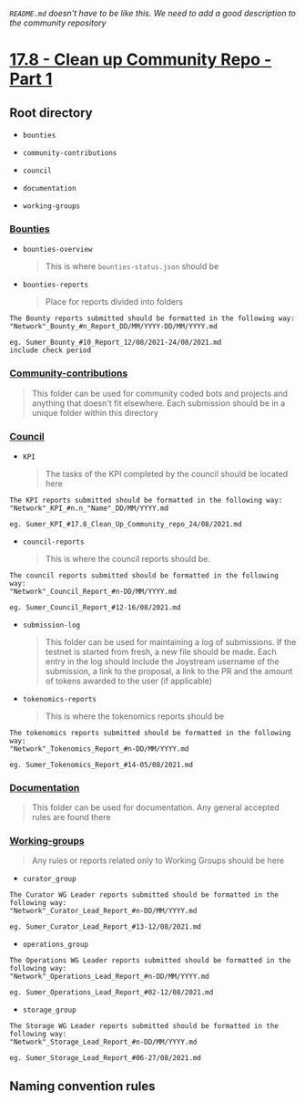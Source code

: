 *`README.md` doesn't have to be like this. We need to add a good description to the community repository*

# [17.8 - Clean up Community Repo - Part 1](https://blog.joystream.org/sumer-kpis/#17.8)

## Root directory

- `bounties`

- `community-contributions`

- `council`

- `documentation`

- `working-groups`

### [Bounties](https://github.com/maxlevush/Clean_UP_Community-repo/tree/main/bounties)

- `bounties-overview`

   > This is where ``bounties-status.json`` should be

- `bounties-reports`

   > Place for reports divided into folders

```
The Bounty reports submitted should be formatted in the following way: 
"Network"_Bounty_#n_Report_DD/MM/YYYY-DD/MM/YYYY.md

eg. Sumer_Bounty_#10_Report_12/08/2021-24/08/2021.md 
include check period
```

### [Community-contributions](https://github.com/maxlevush/Clean_UP_Community-repo/tree/main/community-contributions)

> This folder can be used for community coded bots and projects and anything that doesn't fit elsewhere. Each submission should be in a unique folder within this directory

### [Council](https://github.com/maxlevush/Clean_UP_Community-repo/tree/main/council)

- `KPI`

   > The tasks of the KPI completed by the council should be located here

```
The KPI reports submitted should be formatted in the following way: 
"Network"_KPI_#n.n_"Name"_DD/MM/YYYY.md

eg. Sumer_KPI_#17.8_Clean_Up_Community_repo_24/08/2021.md 
```
   
- `council-reports`

   > This is where the council reports should be. 
 
```
The council reports submitted should be formatted in the following way: 
"Network"_Council_Report_#n-DD/MM/YYYY.md

eg. Sumer_Council_Report_#12-16/08/2021.md
```

- `submission-log`

   > This folder can be used for maintaining a log of submissions. If the testnet is started from fresh, a new file should be made. Each entry in the log should include the Joystream username of the submission, a link to the proposal, a link to the PR and the amount of tokens awarded to the user (if applicable)

- `tokenomics-reports`

   > This is where the tokenomics reports should be

```
The tokenomics reports submitted should be formatted in the following way: 
"Network"_Tokenomics_Report_#n-DD/MM/YYYY.md

eg. Sumer_Tokenomics_Report_#14-05/08/2021.md
```

### [Documentation](https://github.com/maxlevush/Clean_UP_Community-repo/tree/main/documentation)

> This folder can be used for documentation. Any general accepted rules are found there

### [Working-groups](https://github.com/maxlevush/Clean_UP_Community-repo/tree/main/working-groups)

> Any rules or reports related only to Working Groups should be here

- `curator_group`

```
The Curator WG Leader reports submitted should be formatted in the following way: 
"Network"_Curator_Lead_Report_#n-DD/MM/YYYY.md

eg. Sumer_Curator_Lead_Report_#13-12/08/2021.md
```

- `operations_group`

```
The Operations WG Leader reports submitted should be formatted in the following way: 
"Network"_Operations_Lead_Report_#n-DD/MM/YYYY.md

eg. Sumer_Operations_Lead_Report_#02-12/08/2021.md
```

- `storage_group`

```
The Storage WG Leader reports submitted should be formatted in the following way: 
"Network"_Storage_Lead_Report_#n-DD/MM/YYYY.md

eg. Sumer_Storage_Lead_Report_#06-27/08/2021.md
```

## Naming convention rules


